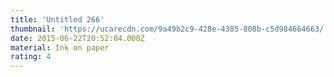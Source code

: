 ```yaml
---
title: 'Untitled 266'
thumbnail: 'https://ucarecdn.com/9a49b2c9-428e-4385-808b-c5d984664663/'
date: 2015-06-22T20:52:04.000Z
material: Ink on paper
rating: 4
---
```

